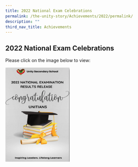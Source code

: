 ```yaml
---
title: 2022 National Exam Celebrations
permalink: /the-unity-story/Achievements/2022/permalink/
description: ""
third_nav_title: Achievements
---
```

## 2022 National Exam Celebrations

Please click on the image below to  view:


<p><a href="https://online.fliphtml5.com/xkkgy/kiba/">
<img style="width:40%" src="/images/2022 National Exams.png">
</a></p>